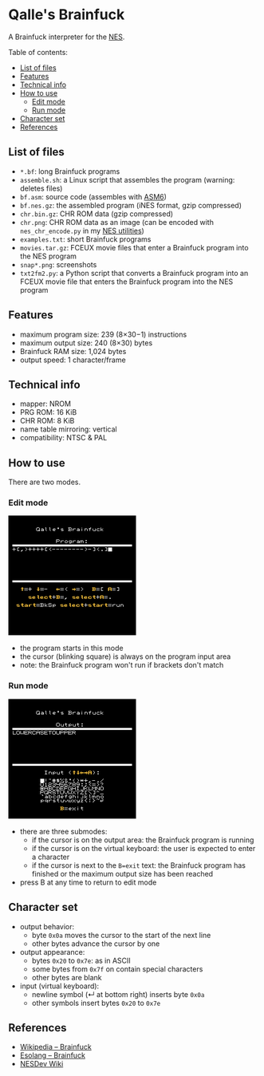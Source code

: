 # Qalle's Brainfuck

A Brainfuck interpreter for the [NES](https://en.wikipedia.org/wiki/Nintendo_Entertainment_System).

Table of contents:
* [List of files](#list-of-files)
* [Features](#features)
* [Technical info](#technical-info)
* [How to use](#how-to-use)
  * [Edit mode](#edit-mode)
  * [Run mode](#run-mode)
* [Character set](#character-set)
* [References](#references)

## List of files
* `*.bf`: long Brainfuck programs
* `assemble.sh`: a Linux script that assembles the program (warning: deletes files)
* `bf.asm`: source code (assembles with [ASM6](https://www.romhacking.net/utilities/674/))
* `bf.nes.gz`: the assembled program (iNES format, gzip compressed)
* `chr.bin.gz`: CHR ROM data (gzip compressed)
* `chr.png`: CHR ROM data as an image (can be encoded with `nes_chr_encode.py` in my [NES utilities](https://github.com/qalle2/nes-util))
* `examples.txt`: short Brainfuck programs
* `movies.tar.gz`: FCEUX movie files that enter a Brainfuck program into the NES program
* `snap*.png`: screenshots
* `txt2fm2.py`: a Python script that converts a Brainfuck program into an FCEUX movie file that enters the Brainfuck program into the NES program

## Features
* maximum program size: 239 (8&times;30&minus;1) instructions
* maximum output size: 240 (8&times;30) bytes
* Brainfuck RAM size: 1,024 bytes
* output speed: 1 character/frame

## Technical info
* mapper: NROM
* PRG ROM: 16 KiB
* CHR ROM: 8 KiB
* name table mirroring: vertical
* compatibility: NTSC &amp; PAL

## How to use
There are two modes.

### Edit mode
![edit mode](snap1.png)

* the program starts in this mode
* the cursor (blinking square) is always on the program input area
* note: the Brainfuck program won't run if brackets don't match

### Run mode
![run mode](snap2.png)

* there are three submodes:
  * if the cursor is on the output area: the Brainfuck program is running
  * if the cursor is on the virtual keyboard: the user is expected to enter a character
  * if the cursor is next to the `B=exit` text: the Brainfuck program has finished or the maximum output size has been reached
* press B at any time to return to edit mode

## Character set
* output behavior:
  * byte `0x0a` moves the cursor to the start of the next line
  * other bytes advance the cursor by one
* output appearance:
  * bytes `0x20` to `0x7e`: as in ASCII
  * some bytes from `0x7f` on contain special characters
  * other bytes are blank
* input (virtual keyboard):
  * newline symbol (&#x21b5; at bottom right) inserts byte `0x0a`
  * other symbols insert bytes `0x20` to `0x7e`

## References
* [Wikipedia &ndash; Brainfuck](https://en.wikipedia.org/wiki/Brainfuck)
* [Esolang &ndash; Brainfuck](https://esolangs.org/wiki/Brainfuck)
* [NESDev Wiki](https://www.nesdev.org/wiki/)
